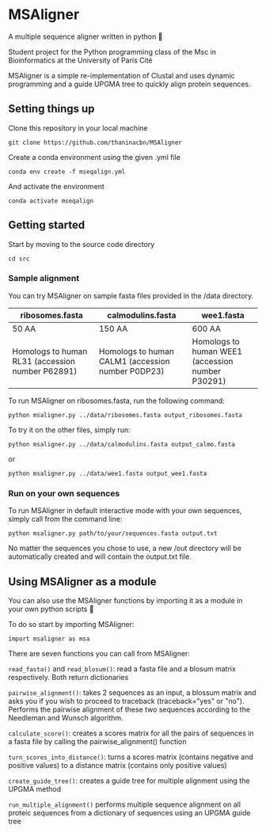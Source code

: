 # MSAligner

A multiple sequence aligner written in python 🐍

Student project for the Python programming class of the Msc in Bioinformatics at the University of Paris Cité

MSAligner is a simple re-implementation of Clustal and uses dynamic programming and a guide UPGMA tree to 
quickly align protein sequences.

## Setting things up

Clone this repository in your local machine

```
git clone https://github.com/thaninacbn/MSAligner
```

Create a conda environment using the given .yml file

```
conda env create -f mseqalign.yml
```

And activate the environment

```
conda activate mseqalign
```


## Getting started 

Start by moving to the source code directory
```
cd src
```


### Sample alignment

You can try MSAligner on sample fasta files provided in the /data directory.

| ribosomes.fasta                                  | calmodulins.fasta                                   | wee1.fasta                                       | 
|--------------------------------------------------|-----------------------------------------------------|--------------------------------------------------|
| 50 AA                                            | 150 AA                                              | 600 AA                                           |   
| Homologs to human RL31 (accession number P62891) | Homologs to human CALM1 (accession number P0DP23)   | Homologs to human WEE1 (accession number P30291) |  
                                                                                                                                    
To run MSAligner on ribosomes.fasta, run the following command:

```
python msaligner.py ../data/ribosomes.fasta output_ribosomes.fasta
```

To try it on the other files, simply run:

```
python msaligner.py ../data/calmodulins.fasta output_calmo.fasta
```

or

```
python msaligner.py ../data/wee1.fasta output_wee1.fasta
```


### Run on your own sequences
To run MSAligner in default interactive mode with your own sequences, simply call from the command line:

````
python msaligner.py path/to/your/sequences.fasta output.txt
````

No matter the sequences you chose to use, a new /out directory will be automatically created and will contain the output.txt file.


## Using MSAligner as a module

You can also use the MSAligner functions by importing it as a module in your own python scripts 🐍

To do so start by importing MSAligner:

``` 
import msaligner as msa
```

There are seven functions you can call from MSAligner:

``read_fasta()`` and ``read_blosum()``: read a fasta file and a blosum matrix respectively. Both return dictionaries

``pairwise_alignment()``: takes 2 sequences as an input, a blossum matrix and asks you if you wish
to proceed to traceback (traceback="yes" or "no"). Performs the pairwise alignment of these two sequences
according to the Needleman and Wunsch algorithm.

``calculate_score()``: creates a scores matrix for all the pairs of sequences in a fasta file
by calling the pairwise_alignment() function

``turn_scores_into_distance()``: turns a scores matrix (contains negative and positive values)
to a distance matrix (contains only positive values)

``create_guide_tree()``: creates a guide tree for multiple alignment using the UPGMA method

``run_multiple_alignment()`` performs multiple sequence alignment on all proteic sequences from
a dictionary of sequences using an UPGMA guide tree